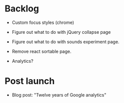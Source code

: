 # Backlog

- Custom focus styles (chrome)

- Figure out what to do with jQuery collapse page
- Figure out what to do with sounds experiment page.
- Remove react sortable page.
- Analytics?


# Post launch
- Blog post: "Twelve years of Google analytics"


